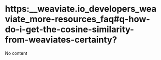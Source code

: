 # https:__weaviate.io_developers_weaviate_more-resources_faq#q-how-do-i-get-the-cosine-similarity-from-weaviates-certainty?
No content